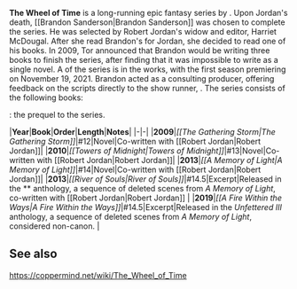 **The Wheel of Time** is a long-running epic fantasy series by . Upon Jordan's death, [[Brandon Sanderson\|Brandon Sanderson]] was chosen to complete the series. He was selected by Robert Jordan's widow and editor, Harriet McDougal. After she read Brandon's  for Jordan, she decided to read one of his books.
In 2009, Tor announced that Brandon would be writing three books to finish the series, after finding that it was impossible to write as a single novel.
A  of the series is in the works, with the first season premiering on November 19, 2021. Brandon acted as a consulting producer, offering feedback on the scripts directly to the show runner, .
The series consists of the following books:

: the prequel to the series.

|**Year**|**Book**|**Order**|**Length**|**Notes**|
|-|-|
|**2009**|*[[The Gathering Storm\|The Gathering Storm]]*|#12|Novel|Co-written with [[Robert Jordan\|Robert Jordan]]|
|**2010**|*[[Towers of Midnight\|Towers of Midnight]]*|#13|Novel|Co-written with [[Robert Jordan\|Robert Jordan]]|
|**2013**|*[[A Memory of Light\|A Memory of Light]]*|#14|Novel|Co-written with [[Robert Jordan\|Robert Jordan]]|
|**2013**|*[[River of Souls\|River of Souls]]*|#14.5|Excerpt|Released in the ** anthology, a sequence of deleted scenes from *A Memory of Light*, co-written with [[Robert Jordan\|Robert Jordan]] |
|**2019**|*[[A Fire Within the Ways\|A Fire Within the Ways]]*|#14.5|Excerpt|Released in the *Unfettered III* anthology, a sequence of deleted scenes from *A Memory of Light*, considered non-canon. |

## See also



https://coppermind.net/wiki/The_Wheel_of_Time